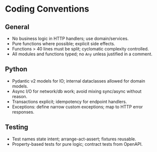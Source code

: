 # Coding Conventions

## General
- No business logic in HTTP handlers; use domain/services.
- Pure functions where possible; explicit side effects.
- Functions > 40 lines must be split; cyclomatic complexity controlled.
- All modules and functions typed; no `Any` unless justified in a comment.

## Python
- Pydantic v2 models for IO; internal dataclasses allowed for domain models.
- Async I/O for network/db work; avoid mixing sync/async without reason.
- Transactions explicit; idempotency for endpoint handlers.
- Exceptions: define narrow custom exceptions; map to HTTP error responses.

## Testing
- Test names state intent; arrange-act-assert; fixtures reusable.
- Property-based tests for pure logic; contract tests from OpenAPI.
